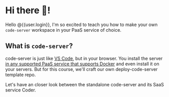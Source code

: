 # Hi there 👋!

Hello @{{user.login}}, I'm so excited to teach you how to make your own `code-server` workspace in your PaaS service of choice.

## What is `code-server`?

code-server is just like [VS Code](https://github.com/Microsoft/vscode), but in your browser. You install the server [in any supported PaaS service that supports Docker](https://github.com/cdr/deploy-code-server) and even install it on your servers. But for this course, we'll craft our own deploy-code-server template repo.

Let's have an closer look between the standalone code-server and its SaaS service Coder.
